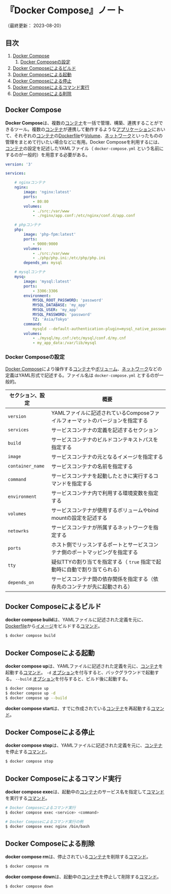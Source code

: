 # 『Docker Compose』ノート

（最終更新： 2023-08-20）


## 目次

1. [Docker Compose](#docker-compose)
	1. [Docker Composeの設定](#docker-composeの設定)
1. [Docker Composeによるビルド](#docker-composeによるビルド)
1. [Docker Composeによる起動](#docker-composeによる起動)
1. [Docker Composeによる停止](#docker-composeによる停止)
1. [Docker Composeによるコマンド実行](#docker-composeによるコマンド実行)
1. [Docker Composeによる削除](#docker-composeによる削除)


## Docker Compose

**Docker Compose**は、複数の[コンテナ](./container.md#コンテナ)を一括で管理、構築、連携することができるツール。複数の[コンテナ](./container.md#コンテナ)が連携して動作するような[アプリケーション](../../../../computer/software/_/chapters/software.md#応用ソフトウェア)において、それぞれの[コンテナ](./container.md#コンテナ)の[Dockerfile](./dockerfile.md#dockerfile)や[Volume](./volume_and_mount.md#volume)、[ネットワーク](./network.md#dockerのネットワーク)といったものの管理をまとめて行いたい場合などに有用。Docker Composeを利用するには、[コンテナ](./container.md#コンテナ)の設定を記述したYAMLファイル（ `docker-compose.yml` という名前にするのが一般的）を用意する必要がある。

```yaml
version: '3'

services:

    # nginxコンテナ
    nginx:
        image: 'nginx:latest'
        ports:
            - 80:80
        volumes:
            - ./src:/var/www
            - ./nginx/app.conf:/etc/nginx/conf.d/app.conf

    # phpコンテナ
    php:
        image: 'php-fpm:latest'
        ports:
            - 9000:9000
        volumes:
            - ./src:/var/www
            - ./php/php.ini:/etc/php/php.ini
        depends_on: mysql

    # mysqlコンテナ
    mysq:
        image: 'mysql:latest'
        ports:
            - 3306:3306
        environment:
            MYSQL_ROOT_PASSWORD: 'password'
            MYSQL_DATABASE: 'my_app'
            MYSQL_USER: 'my_app'
            MYSQL_PASSWORD: 'password'
            TZ: 'Asia/Tokyo'
        command:
            mysqld --default-authentication-plugin=mysql_native_password
        volumes:
            - ./mysql/my.cnf:/etc/mysql/conf.d/my.cnf
            - my_app_data:/var/lib/mysql
```

### Docker Composeの設定

[Docker Compose](#docker-compose)により操作する[コンテナ](./container.md#コンテナ)や[ボリューム](./volume_and_mount.md#volume)、[ネットワーク](./network.md#dockerのネットワーク)などの定義はYAML形式で記述する。ファイル名は `docker-compose.yml` とするのが一般的。

| セクション、設定 | 概要                                                                          |
| ---------------- | ----------------------------------------------------------------------------- |
| `version`        | YAMLファイルに記述されているComposeファイルフォーマットのバージョンを指定する |
| `services`       | サービスコンテナの定義を記述するセクション                                    |
| `build`          | サービスコンテナのビルドコンテキストパスを指定する                            |
| `image`          | サービスコンテナの元となるイメージを指定する                                  |
| `container_name` | サービスコンテナの名前を指定する                                              |
| `command`        | サービスコンテナを起動したときに実行するコマンドを指定する                    |
| `environment`    | サービスコンテナ内で利用する環境変数を指定する                                |
| `volumes`        | サービスコンテナが使用するボリュームやbind mountの設定を記述する              |
| `netowrks`       | サービスコンテナが所属するネットワークを指定する                              |
| `ports`          | ホスト側でリッスンするポートとサービスコンテナ側のポートマッピングを指定する  |
| `tty`            | 疑似TTYの割り当てを指定する（ `true` 指定で起動時に自動で割り当てられる）     |
| `depends_on`     | サービスコンテナ間の依存関係を指定する（依存先のコンテナが先に起動される）    |


## Docker Composeによるビルド

**docker compose build**は、YAMLファイルに記述された定義を元に、[Dockerfile](./dockerfile.md#dockerfile)から[イメージ](./image.md#イメージ)をビルドする[コマンド](../../../../computer/linux/_/chapters/basic_command.md#コマンド)。

```sh
$ docker compose build
```


## Docker Composeによる起動

**docker compose up**は、YAMLファイルに記述された定義を元に、[コンテナ](./container.md#コンテナ)を起動する[コマンド](../../../../computer/linux/_/chapters/basic_command.md#コマンド)。 `-d` [オプション](../../../../computer/linux/_/chapters/basic_command.md#オプション)を付与すると、バックグラウンドで起動する。 `--build` [オプション](../../../../computer/linux/_/chapters/basic_command.md#オプション)を付与すると、ビルド後に起動する。

```sh
$ docker compose up
$ docker compose up -d
$ docker compose up --build
```

**docker compose start**は、すでに作成されている[コンテナ](./container.md#コンテナ)を再起動する[コマンド](../../../../computer/linux/_/chapters/basic_command.md#コマンド)。


## Docker Composeによる停止

**docker compose stop**は、YAMLファイルに記述された定義を元に、[コンテナ](./container.md#コンテナ)を停止する[コマンド](../../../../computer/linux/_/chapters/basic_command.md#コマンド)。

```sh
$ docker compose stop
```


## Docker Composeによるコマンド実行

**docker compose exec**は、起動中の[コンテナ](./container.md#コンテナ)のサービス名を指定して[コマンド](../../../../computer/linux/_/chapters/basic_command.md#コマンド)を実行する[コマンド](../../../../computer/linux/_/chapters/basic_command.md#コマンド)。

```sh
# Docker Composeによるコマンド実行
$ docker compose exec <service> <command>

# Docker Composeによるコマンド実行の例
$ docker compose exec nginx /bin/bash
```


## Docker Composeによる削除

**docker compose rm**は、停止されている[コンテナ](./container.md#コンテナ)を削除する[コマンド](../../../../computer/linux/_/chapters/basic_command.md#コマンド)。

```sh
$ docker compose rm
```

**docker compose down**は、起動中の[コンテナ](./container.md#コンテナ)を停止して削除する[コマンド](../../../../computer/linux/_/chapters/basic_command.md#コマンド)。

```sh
$ docker compose down
```
